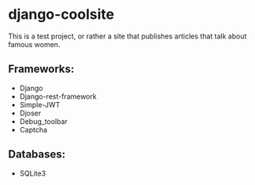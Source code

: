 # **django-coolsite**

This is a test project, or rather a site that publishes articles that talk about famous women.

## **Frameworks:**
  - Django
  - Django-rest-framework
  - Simple-JWT
  - Djoser
  - Debug_toolbar
  - Captcha

## **Databases:**
  - SQLite3
